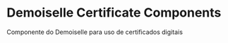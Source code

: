 Demoiselle Certificate Components
=================================

Componente do Demoiselle para uso de certificados digitais
